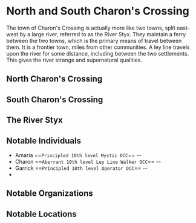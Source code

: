 # North and South Charon's Crossing

The town of Charon's Crossing is actually more like two towns, split east-west by a large river, referred to as the River Styx.  They maintain a ferry between the two towns, which is the primary means of travel between them.  It is a frontier town, miles from other communities.  A ley line travels upon the river for some distance, including between the two settlements.  This gives the river strange and supernatural qualities.

## North Charon's Crossing  

## South Charon's Crossing  

## The River Styx  

## Notable Individuals
- Amaria ==`Principled 10th level Mystic OCC`== --  
- Charon ==`Aberrant 10th level Ley Line Walker OCC`== --  
- Garrick ==`Principled 10th level Operator OCC`== --
- 

## Notable Organizations

## Notable Locations
